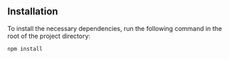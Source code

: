 ## Installation

To install the necessary dependencies, run the following command in the root of the project directory:

```bash
npm install
